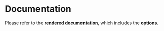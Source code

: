 
# Documentation

Please refer to the [**rendered documentation**](https://docs.hercules-ci.com/arion), which includes the [**options.**](https://docs.hercules-ci.com/arion/options/)
